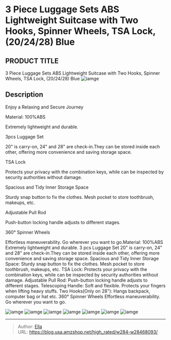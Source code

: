 # 3 Piece Luggage Sets ABS Lightweight Suitcase with Two Hooks, Spinner Wheels, TSA Lock, (20/24/28) Blue


## PRODUCT TITLE 

3 Piece Luggage Sets ABS Lightweight Suitcase with Two Hooks, Spinner Wheels, TSA Lock, (20/24/28) Blue
![iamge](https://b2bfiles1.gigab2b.cn/image/wkseller/768/20230403_36cb75584383ab49eb640b269470224a.jpg)

## Description

Enjoy a Relaxing and Secure Journey

Material: 100%ABS

Extremely lightweight and durable.

3pcs Luggage Set

20&#34; is carry-on, 24&#34; and 28&#34; are check-in.They can be stored inside each other, offering more convenience and saving storage space.













TSA Lock



Protects your privacy with the combination keys, while can be inspected by security authorities without damage.










Spacious and Tidy Inner Storage Space



Sturdy snap button to fix the clothes. Mesh pocket to store toothbrush, makeups, etc.










Adjustable Pull Rod



Push-button locking handle adjusts to different stages.










360° Spinner Wheels



Effortless maneuverability. Go wherever you want to go.Material: 100%ABS Extremely lightweight and durable.
3 pcs Luggage Set 20&#34; is carry-on, 24&#34; and 28&#34; are check-in.They can be stored inside each other, offering more convenience and saving storage space.
Spacious and Tidy Inner Storage Space: Sturdy snap button to fix the clothes. Mesh pocket to store toothbrush, makeups, etc.
TSA Lock: Protects your privacy with the combination keys, while can be inspected by security authorities without damage.
Adjustable Pull Rod: Push-button locking handle adjusts to different stages.
Telescoping Handle: Soft and flexible. Protects your fingers when lifting heavy stuffs.
Two Hooks(Only on 28&#34;): Hangs backpack, computer bag or hat etc.
360° Spinner Wheels Effortless maneuverability. Go wherever you want to go.



![iamge](https://b2bfiles1.gigab2b.cn/image/wkseller/768/20230403_bf0e7802d212bb51cbaeac39fec1f046.jpg)
![iamge](https://b2bfiles1.gigab2b.cn/image/wkseller/768/20230403_9ae55723fdc9c883c01fb10b03ecc925.jpg)
![iamge](https://b2bfiles1.gigab2b.cn/image/wkseller/768/20230403_a0415eed0627bbdd8a371e6518a78bfa.jpg)
![iamge](https://b2bfiles1.gigab2b.cn/image/wkseller/768/20230406_abdb2b4d14e0c8f95722450db0354105.jpg)
![iamge](https://b2bfiles1.gigab2b.cn/image/wkseller/768/20230403_fe553283f38142cee8de11f92a9a033c.jpg)
![iamge](https://b2bfiles1.gigab2b.cn/image/wkseller/768/20230403_b5ca57c0550b0cece299da2398f1fb90.jpg)
![iamge](https://b2bfiles1.gigab2b.cn/image/wkseller/768/20230403_838133a669cc2ffa85907847b44c019d.jpg)


---

> Author: [Ella](https://blog.usa.amzshop.net/)  
> URL: https://blog.usa.amzshop.net/high_rated/w284-w28468093/  


